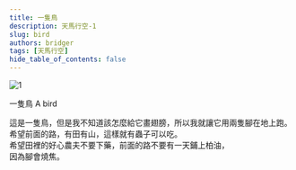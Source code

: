 ```yaml
---
title: 一隻鳥
description: 天馬行空-1
slug: bird
authors: bridger
tags: [天馬行空]
hide_table_of_contents: false
---
```

![1](https://e.brid.cf/i/2023/08/03/md8z09.webp)


<!-- truncate -->
一隻鳥 A bird  
  
這是一隻鳥，但是我不知道該怎麼給它畫翅膀，所以我就讓它用兩隻腳在地上跑。  
希望前面的路，有田有山，這樣就有蟲子可以吃。  
希望田裡的好心農夫不要下藥，前面的路不要有一天鋪上柏油，  
因為腳會燒焦。  



